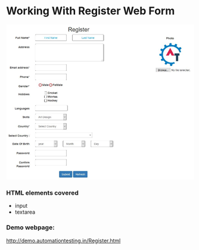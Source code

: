 # Working With Register Web Form

![Image of Registration Form](https://github.com/ikostan/SELENIUM_WEBDRIVER_WORKING_WITH_ELEMENTS/blob/master/simple_register_web_form/img/demo_form.JPG)

### HTML elements covered
- input
- textarea


### Demo webpage:
http://demo.automationtesting.in/Register.html



